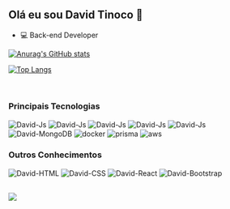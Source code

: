 ## Olá eu sou David Tinoco 👋

<ul>
<li>💻 Back-end Developer</li>

</ul>




[![Anurag's GitHub stats](https://github-readme-stats.vercel.app/api?username=DavidTMaciel&count_private=true&show_icons=true&theme=radical)](https://github.com/anuraghazra/github-readme-stats)

[![Top Langs](https://github-readme-stats.vercel.app/api/top-langs/?username=DavidTMaciel&show_icons=true&theme=radical)](https://github.com/anuraghazra/github-readme-stats)


<div style="display: inline_block"><br>
 <h3>Principais Tecnologias </h3>

 <img align="center" alt="David-Js"  src="https://img.shields.io/badge/JavaScript-F7DF1E?style=for-the-badge&logo=javascript&logoColor=black"> 
 <img align="center" alt="David-Js"  src="https://img.shields.io/badge/Node.js-43853D?style=for-the-badge&logo=node.js&logoColor=white" />      
 <img align="center" alt="David-Js"  src="https://img.shields.io/badge/PHP-777BB4?style=for-the-badge&logo=php&logoColor=white"/>   
 <img align="center" alt="David-Js"  src="https://img.shields.io/badge/Laravel-FF2D20?style=for-the-badge&logo=laravel&logoColor=white" />
 <img align="center" alt="David-Js" src="https://img.shields.io/badge/MySQL-005C84?style=for-the-badge&logo=mysql&logoColor=white"/>
 <img align="center" alt="David-MongoDB" src="https://img.shields.io/badge/MongoDB-4EA94B?style=for-the-badge&logo=mongodb&logoColor=white">
 <img align="center" alt="docker" src="https://img.shields.io/badge/docker-%230db7ed.svg?style=for-the-badge&logo=docker&logoColor=white">
 <img align="center" alt="prisma" src="https://img.shields.io/badge/Prisma-3982CE?style=for-the-badge&logo=Prisma&logoColor=white">
 <img align="center" alt="aws" src="https://img.shields.io/badge/AWS-%23FF9900.svg?style=for-the-badge&logo=amazon-aws&logoColor=white">
 
 
</div>
<div>
<h3 style="display: inline_block">Outros Conhecimentos </h3>
 <img align="center" alt="David-HTML"  src="https://img.shields.io/badge/HTML5-E34F26?style=for-the-badge&logo=html5&logoColor=white">
 <img align="center" alt="David-CSS"  src="https://img.shields.io/badge/CSS3-1572B6?style=for-the-badge&logo=css3&logoColor=white">
 <img align="center" alt="David-React"  src="https://img.shields.io/badge/React-20232A?style=for-the-badge&logo=react&logoColor=61DAFB">
  <img align="center" alt="David-Bootstrap" src="https://img.shields.io/badge/Bootstrap-563D7C?style=for-the-badge&logo=bootstrap&logoColor=white">
</div>

##
<a href="https://www.linkedin.com/in/david-maciel-36347518b/" target="_blank"><img src="https://img.shields.io/badge/-LinkedIn-%230077B5?style=for-the-badge&logo=linkedin&logoColor=white" target="_blank"></a> 

